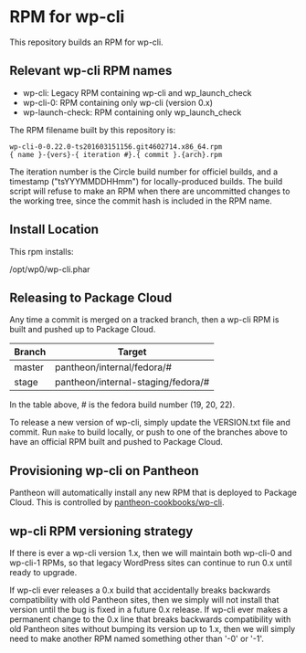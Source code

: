 # RPM for wp-cli

This repository builds an RPM for wp-cli.

## Relevant wp-cli RPM names

- wp-cli: Legacy RPM containing wp-cli and wp_launch_check
- wp-cli-0: RPM containing only wp-cli (version 0.x)
- wp-launch-check: RPM containing only wp_launch_check

The RPM filename built by this repository is:
```
wp-cli-0-0.22.0-ts201603151156.git4602714.x86_64.rpm
{ name }-{vers}-{ iteration #}.{ commit }.{arch}.rpm
```
The iteration number is the Circle build number for officiel builds, and a timestamp ("tsYYYMMDDHHmm") for locally-produced builds. The build script will refuse to make an RPM when there are uncommitted changes to the working tree, since the commit hash is included in the RPM name.

## Install Location

This rpm installs:

/opt/wp0/wp-cli.phar

## Releasing to Package Cloud

Any time a commit is merged on a tracked branch, then a wp-cli RPM is built and pushed up to Package Cloud.

Branch       | Target
------------ | ---------------
master       | pantheon/internal/fedora/#
stage        | pantheon/internal-staging/fedora/#

In the table above, # is the fedora build number (19, 20, 22).

To release a new version of wp-cli, simply update the VERSION.txt file and commit. Run `make` to build locally, or push to one of the branches above to have an official RPM built and pushed to Package Cloud.

## Provisioning wp-cli on Pantheon

Pantheon will automatically install any new RPM that is deployed to Package Cloud. This is controlled by [pantheon-cookbooks/wp-cli](https://github.com/pantheon-cookbooks/wp-cli/blob/master/recipes/default.rb).

## wp-cli RPM versioning strategy

If there is ever a wp-cli version 1.x, then we will maintain both wp-cli-0 and wp-cli-1 RPMs, so that legacy WordPress sites can continue to run 0.x until ready to upgrade.

If wp-cli ever releases a 0.x build that accidentally breaks backwards compatibility with old Pantheon sites, then we simply will not install that version until the bug is fixed in a future 0.x release.  If wp-cli ever makes a permanent change to the 0.x line that breaks backwards compatibility with old Pantheon sites without bumping its version up to 1.x, then we will simply need to make another RPM named something other than '-0' or '-1'.


